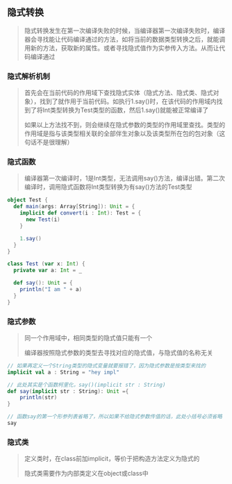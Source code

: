 ## 隐式转换

> 隐式转换发生在第一次编译失败的时候，当编译器第一次编译失败时，编译器会寻找能让代码编译通过的方法，如将当前的数据类型转换之后，就能调用新的方法，获取新的属性。或者寻找隐式值作为实参传入方法。从而让代码编译通过



### 隐式解析机制

> 首先会在当前代码的作用域下查找隐式实体（隐式方法、隐式类、隐式对象），找到了就作用于当前代码。如执行1.say()时，在该代码的作用域内找到了将Int类型转换为Test类型的函数，然后1.say()就能被正常编译了
>
> 如果以上方法找不到，则会继续在隐式参数的类型的作用域里查找。类型的作用域是指与该类型相关联的全部伴生对象以及该类型所在包的包对象（这句话不是很理解）



### 隐式函数

> 编译器第一次编译时，1是Int类型，无法调用say()方法，编译出错。第二次编译时，调用隐式函数将Int类型转换为有say()方法的Test类型

``` scala
object Test {
  def main(args: Array[String]): Unit = {
    implicit def convert(i : Int): Test = {
      new Test(i)
    }

    1.say()
  }
}

class Test (var x: Int) {
  private var a: Int = _

  def say(): Unit = {
    println("I am " + a)
  }
}
```



### 隐式参数

> 同一个作用域中，相同类型的隐式值只能有一个
>
> 编译器按照隐式参数的类型去寻找对应的隐式值，与隐式值的名称无关

``` scala
// 如果再定义一个String类型的隐式变量就要报错了，因为隐式参数是按类型来找的
implicit val a : String = "hey impl"

// 此处其实是个函数柯里化，say()(implicit str : String)
def say(implicit str : String): Unit ={
    println(str)
}

// 函数say的第一个形参列表省略了，所以如果不给隐式参数传值的话，此处小括号必须省略
say
```



### 隐式类

> 定义类时，在class前加implicit，等价于把构造方法定义为隐式的
>
> 隐式类需要作为内部类定义在object或class中